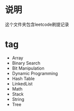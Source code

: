 # 说明
这个文件夹包含leetcode刷提记录
# tag
- Array
- Binary Search
- Bit Manipulation
- Dynamic Programming
- Hash Table
- LinkedList
- Math
- Stack
- String
- Tree